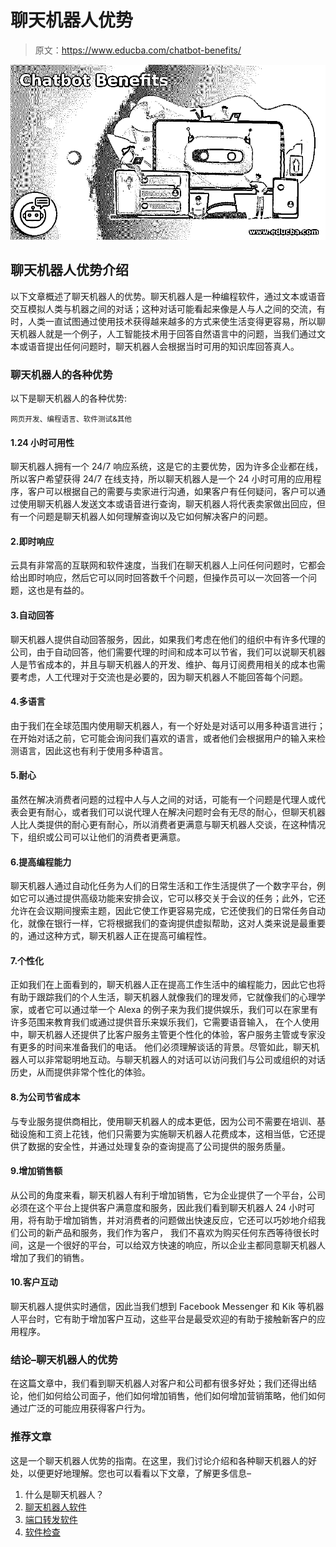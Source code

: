 # 聊天机器人优势

> 原文：<https://www.educba.com/chatbot-benefits/>

![Chatbot Benefits ](img/fa1441ba60472af2e37a557d17ecc168.png)



## 聊天机器人优势介绍

以下文章概述了聊天机器人的优势。聊天机器人是一种编程软件，通过文本或语音交互模拟人类与机器之间的对话；这种对话可能看起来像是人与人之间的交流，有时，人类一直试图通过使用技术获得越来越多的方式来使生活变得更容易，所以聊天机器人就是一个例子，人工智能技术用于回答自然语言中的问题，当我们通过文本或语音提出任何问题时，聊天机器人会根据当时可用的知识库回答真人。

### 聊天机器人的各种优势

以下是聊天机器人的各种优势:

<small>网页开发、编程语言、软件测试&其他</small>

#### 1.24 小时可用性

聊天机器人拥有一个 24/7 响应系统，这是它的主要优势，因为许多企业都在线，所以客户希望获得 24/7 在线支持，所以聊天机器人是一个 24 小时可用的应用程序，客户可以根据自己的需要与卖家进行沟通，如果客户有任何疑问，客户可以通过使用聊天机器人发送文本或语音进行查询，聊天机器人将代表卖家做出回应，但有一个问题是聊天机器人如何理解查询以及它如何解决客户的问题。

#### 2.即时响应

云具有非常高的互联网和软件速度，当我们在聊天机器人上问任何问题时，它都会给出即时响应，然后它可以同时回答数千个问题，但操作员可以一次回答一个问题，这也是有益的。

#### 3.自动回答

聊天机器人提供自动回答服务，因此，如果我们考虑在他们的组织中有许多代理的公司，由于自动回答，他们需要代理的时间和成本可以节省，我们可以说聊天机器人是节省成本的，并且与聊天机器人的开发、维护、每月订阅费用相关的成本也需要考虑，人工代理对于交流也是必要的，因为聊天机器人不能回答每个问题。

#### 4.多语言

由于我们在全球范围内使用聊天机器人，有一个好处是对话可以用多种语言进行；在开始对话之前，它可能会询问我们喜欢的语言，或者他们会根据用户的输入来检测语言，因此这也有利于使用多种语言。

#### 5.耐心

虽然在解决消费者问题的过程中人与人之间的对话，可能有一个问题是代理人或代表会更有耐心，或者我们可以说代理人在解决问题时会有无尽的耐心，但聊天机器人比人类提供的耐心更有耐心，所以消费者更满意与聊天机器人交谈，在这种情况下，组织或公司可以让他们的消费者更满意。

#### 6.提高编程能力

聊天机器人通过自动化任务为人们的日常生活和工作生活提供了一个数字平台，例如它可以通过提供高级功能来安排会议，它可以移交关于会议的任务；此外，它还允许在会议期间搜索主题，因此它使工作更容易完成，它还使我们的日常任务自动化，就像在银行一样，它将根据我们的查询提供虚拟帮助，这对人类来说是最重要的，通过这种方式，聊天机器人正在提高可编程性。

#### 7.个性化

正如我们在上面看到的，聊天机器人正在提高工作生活中的编程能力，因此它也将有助于跟踪我们的个人生活，聊天机器人就像我们的理发师，它就像我们的心理学家，或者它可以通过举一个 Alexa 的例子来为我们提供娱乐，我们可以在家里有许多范围来教育我们或通过提供音乐来娱乐我们，它需要语音输入， 在个人使用中，聊天机器人还提供了比客户服务主管更个性化的体验，客户服务主管或专家没有更多的时间来准备我们的电话。 他们必须理解谈话的背景。尽管如此，聊天机器人可以非常聪明地互动。与聊天机器人的对话可以访问我们与公司或组织的对话历史，从而提供非常个性化的体验。

#### 8.为公司节省成本

与专业服务提供商相比，使用聊天机器人的成本更低，因为公司不需要在培训、基础设施和工资上花钱，他们只需要为实施聊天机器人花费成本，这相当低，它还提供了数据的安全性，并通过处理复杂的查询提高了公司提供的服务质量。

#### 9.增加销售额

从公司的角度来看，聊天机器人有利于增加销售，它为企业提供了一个平台，公司必须在这个平台上提供客户满意度和服务，因此我们看到聊天机器人 24 小时可用，将有助于增加销售，并对消费者的问题做出快速反应，它还可以巧妙地介绍我们公司的新产品和服务，我们作为客户， 我们不喜欢为购买任何东西等待很长时间，这是一个很好的平台，可以给双方快速的响应，所以企业主都同意聊天机器人增加了我们的销售。

#### 10.客户互动

聊天机器人提供实时通信，因此当我们想到 Facebook Messenger 和 Kik 等机器人平台时，它有助于增加客户互动，这些平台是最受欢迎的有助于接触新客户的应用程序。

### 结论–聊天机器人的优势

在这篇文章中，我们看到聊天机器人对客户和公司都有很多好处；我们还得出结论，他们如何给公司面子，他们如何增加销售，他们如何增加营销策略，他们如何通过广泛的可能应用获得客户行为。

### 推荐文章

这是一个聊天机器人优势的指南。在这里，我们讨论介绍和各种聊天机器人的好处，以便更好地理解。您也可以看看以下文章，了解更多信息–

1.  什么是聊天机器人？
2.  [聊天机器人软件](https://www.educba.com/chatbot-software/)
3.  [端口转发软件](https://www.educba.com/port-forwarding-software/)
4.  [软件检查](https://www.educba.com/software-inspection/)





